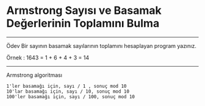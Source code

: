 # Armstrong Sayısı ve Basamak Değerlerinin Toplamını Bulma

---

Ödev
Bir sayının basamak sayılarının toplamını hesaplayan program yazınız.

Örnek : 1643 = 1 + 6 + 4 + 3 = 14

---

Armstrong algoritması
```
1'ler basamağı için, sayı / 1 , sonuç mod 10
10'lar basamağı için, sayı / 10, sonuç mod 10
100'ler basamağı için, sayı / 100, sonuç mod 10
```